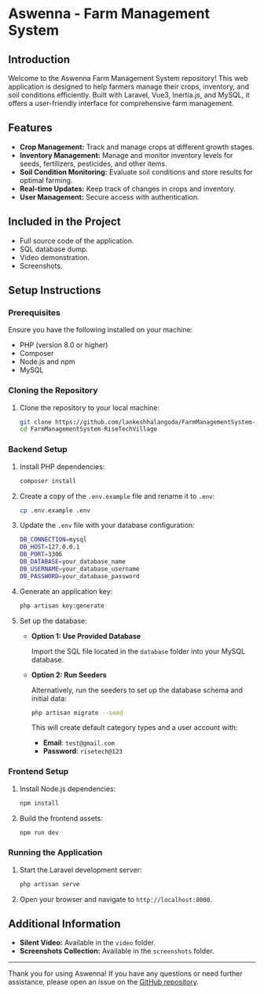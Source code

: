 # Aswenna - Farm Management System

## Introduction

Welcome to the Aswenna Farm Management System repository! This web application is designed to help farmers manage their crops, inventory, and soil conditions efficiently. Built with Laravel, Vue3, Inertia.js, and MySQL, it offers a user-friendly interface for comprehensive farm management.

## Features

- **Crop Management:** Track and manage crops at different growth stages.
- **Inventory Management:** Manage and monitor inventory levels for seeds, fertilizers, pesticides, and other items.
- **Soil Condition Monitoring:** Evaluate soil conditions and store results for optimal farming.
- **Real-time Updates:** Keep track of changes in crops and inventory.
- **User Management:** Secure access with authentication.

## Included in the Project

- Full source code of the application.
- SQL database dump.
- Video demonstration.
- Screenshots.

## Setup Instructions

### Prerequisites

Ensure you have the following installed on your machine:

- PHP (version 8.0 or higher)
- Composer
- Node.js and npm
- MySQL

### Cloning the Repository

1. Clone the repository to your local machine:
    ```sh
    git clone https://github.com/lankeshhalangoda/FarmManagementSystem-RiseTechVillage.git
    cd FarmManagementSystem-RiseTechVillage
    ```

### Backend Setup

1. Install PHP dependencies:
    ```sh
    composer install
    ```

2. Create a copy of the `.env.example` file and rename it to `.env`:
    ```sh
    cp .env.example .env
    ```

3. Update the `.env` file with your database configuration:
    ```sh
    DB_CONNECTION=mysql
    DB_HOST=127.0.0.1
    DB_PORT=3306
    DB_DATABASE=your_database_name
    DB_USERNAME=your_database_username
    DB_PASSWORD=your_database_password
    ```

4. Generate an application key:
    ```sh
    php artisan key:generate
    ```

5. Set up the database:

   - **Option 1: Use Provided Database**

     Import the SQL file located in the `database` folder into your MySQL database.

   - **Option 2: Run Seeders**

     Alternatively, run the seeders to set up the database schema and initial data:
     ```sh
     php artisan migrate --seed
     ```

     This will create default category types and a user account with:

     - **Email**: `test@gmail.com`
     - **Password**: `risetech@123`

### Frontend Setup

1. Install Node.js dependencies:
    ```sh
    npm install
    ```

2. Build the frontend assets:
    ```sh
    npm run dev
    ```

### Running the Application

1. Start the Laravel development server:
    ```sh
    php artisan serve
    ```

2. Open your browser and navigate to `http://localhost:8000`.

## Additional Information

- **Silent Video:** Available in the `video` folder.
- **Screenshots Collection:** Available in the `screenshots` folder.

---

Thank you for using Aswenna! If you have any questions or need further assistance, please open an issue on the [GitHub repository](https://github.com/lankeshhalangoda/FarmManagementSystem-RiseTechVillage.git).
